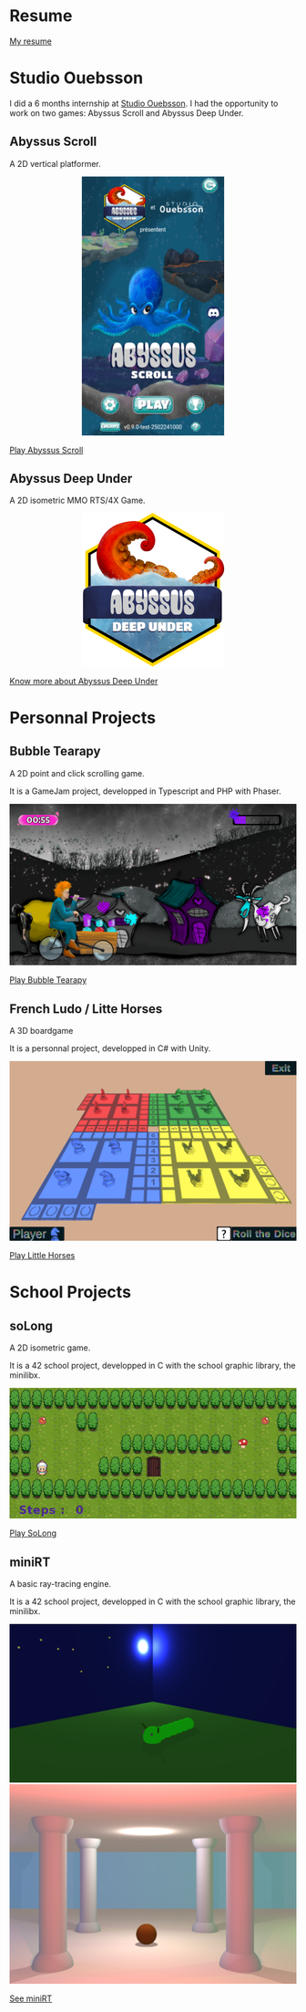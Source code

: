 # Resume

[My resume](./assets/CV_Margaux_Riant.pdf)

# Studio Ouebsson

I did a 6 months internship at [Studio Ouebsson](https://studio.ouebsson.fr/).
I had the opportunity to work on two games: Abyssus Scroll and Abyssus Deep Under.

## Abyssus Scroll

A 2D vertical platformer.

<center>
    <img src="./assets/img/AbyssusScroll.jpg" alt="Abyssus Scroll" width="250"/>
</center>

[Play Abyssus Scroll](./AbyssusScroll.html)

## Abyssus Deep Under

A 2D isometric MMO RTS/4X Game.

<center>
    <img src="./assets/img/logoADU.png" alt="Abyssus Scroll" width="250"/>
</center>

[Know more about Abyssus Deep Under](./AbyssusDeepUnder.html)

# Personnal Projects

## Bubble Tearapy

A 2D point and click scrolling game.

It is a GameJam project, developped in Typescript and PHP with Phaser.

![BubbleTearapy](./assets/img/bubbletearapy.png)

[Play Bubble Tearapy](./BubbleTearapy.html)

## French Ludo / Litte Horses

A 3D boardgame

It is a personnal project, developped in C# with Unity.

![LittleHorses](./assets/img/LittleHorses.png)

[Play Little Horses](./FrenchLudo.html)

# School Projects

## soLong

A 2D isometric game.

It is a 42 school project, developped in C with the school graphic library, the minilibx.

![SoLong](./assets/img/SoLong.gif)

[Play SoLong](./soLong.html)

## miniRT

A basic ray-tracing engine.

It is a 42 school project, developped in C with the school graphic library, the minilibx.

![miniRT](./assets/img/miniRT_caterpillar.png) 
![miniRT](./assets/img/miniRT_columns.png)

[See miniRT](./miniRT.html)

